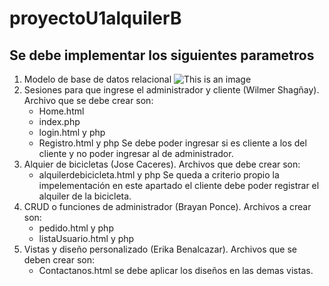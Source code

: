 # proyectoU1alquilerB
## Se debe implementar los siguientes parametros
1. Modelo de base de datos relacional
  ![This is an image](https://raw.githubusercontent.com/bsponce1/proyectoU1alquilerB/main/modelo-base-de-datos.png)
2. Sesiones para que ingrese el administrador y cliente (Wilmer Shagñay).
  Archivo que se debe crear son: 
    - Home.html
    - index.php
    - login.html y php
    - Registro.html y php
  Se debe poder ingresar si es cliente a los del cliente y no poder ingresar al de administrador.
 3. Alquier de bicicletas (Jose Caceres).
  Archivos que debe crear son:
    - alquilerdebicicleta.html y php
  Se queda a criterio propio la impelementación en este apartado el cliente debe poder registrar el alquiler de la bicicleta.
 4. CRUD o funciones de administrador (Brayan Ponce).
  Archivos a crear son:
    - pedido.html y php
    - listaUsuario.html y php 
 5. Vistas y diseño personalizado (Erika Benalcazar).
  Archivos que se deben crear son:
    - Contactanos.html
  se debe aplicar los diseños en las demas vistas.
